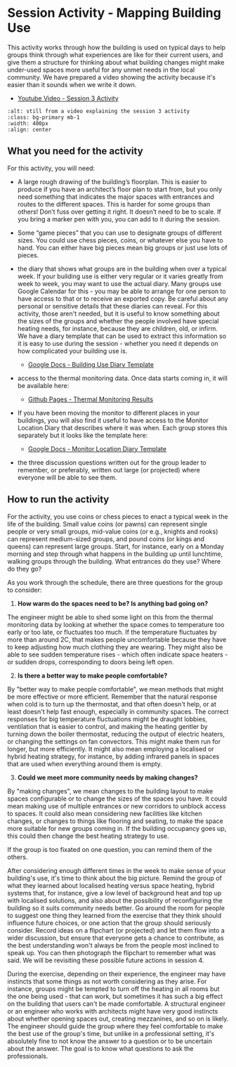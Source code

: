 # Session Activity - Mapping Building Use

This activity works through how the building is used on typical days to help groups think through what experiences are like for their current users, and give them a structure for thinking about what building changes might make under-used spaces more useful for any unmet needs in the local community.  We have prepared a video showing the activity because it's easier than it sounds when we write it down.  


   - [Youtube Video - Session 3 Activity](https://youtu.be/avRmxlQUFZY)

```{image} session3activity-thumb.png
:alt: still from a video explaining the session 3 activity
:class: bg-primary mb-1
:width: 400px
:align: center
```

## What you need for the activity

For this activity, you will need:

* A large rough drawing of the building’s floorplan. This is easier to produce if you have an architect’s floor plan to start from, but you only need something that indicates the major spaces with entrances and routes to the different spaces.  This is harder for some groups than others!  Don’t fuss over getting it right. It doesn’t need to be to scale.  If you bring a marker pen with you, you can add to it during the session.

* Some “game pieces” that you can use to designate groups of different sizes.  You could use chess pieces, coins, or whatever else you have to hand.  You can either have big pieces mean big groups or just use lots of pieces.  

* the diary that shows what groups are in the building when over a typical week.  If your building use is either very regular or it varies greatly from week to week, you may want to use the actual diary.  Many groups use Google Calendar for this - you may be able to arrange for one person to have access to that or to receive an exported copy.  Be careful about any personal or sensitive details that these diaries can reveal.  For this activity, those aren't needed, but it is useful to know something about the sizes of the groups and whether the people involved have special heating needs, for instance, because they are children, old, or infirm.  We have a diary template that can be used to extract this information so it is easy to use during the session - whether you need it depends on how complicated your building use is. 

  * [Google Docs - Building Use Diary Template](https://docs.google.com/spreadsheets/d/1_3UwlKGqtnaVQqrsQDyNMr6MdldH_sSLpiHTBwC7AbQ/)


<!-- :TODO: nice to have, screenshot of diary
```{image} building-use-diary-template.png
:alt: diary format for recording who uses what part of the building when
:class: bg-primary mb-1
:width: 400px
:align: center
```
-->

* access to the thermal monitoring data.  Once data starts coming in, it will be available here:  


  * [Github Pages - Thermal Monitoring Results](https://jeancarletta.github.io/HeatHack-Data/)

* If you have been moving the monitor to different places in your buildings, you will also find it useful to have access to the Monitor Location Diary that describes where it was when.  Each group stores this separately but it looks like the template here:

  * [Google Docs - Monitor Location Diary Template](https://docs.google.com/spreadsheets/d/1Lb59luV7bnODQef9KC9vKmHjVDsIbQYyRfcX4VaVAA4/)
<!--  :TODO:
```{image} monitor-location-diary-template.png
:alt: diary format for recording the thermal monitor location
:class: bg-primary mb-1
:width: 400px
:align: center
```
-->
* the three discussion questions written out for the group leader to remember, or preferably, written out large (or projected) where everyone will be able to see them.

## How to run the activity

For the activity, you use coins or chess pieces to enact a typical week in the life of the building.  Small value coins (or pawns) can represent single people or very small groups, mid-value coins (or e.g., knights and rooks) can represent medium-sized groups, and pound coins (or kings and queens) can represent large groups.  Start, for instance, early on a Monday morning and step through what happens in the building up until lunchtime, walking groups through the building. What entrances do they use?  Where do they go? 

As you work through the schedule, there are three questions for the group to consider:

1. **How warm do the spaces need to be? Is anything bad going on?**

The engineer might be able to shed some light on this from the thermal monitoring data by looking at whether the space comes to temperature too early or too late, or fluctuates too much.  If the temperature fluctuates by more than around 2C, that makes people uncomfortable because they have to keep adjusting how much clothing they are wearing.  They might also be able to see sudden temperature rises - which often indicate space heaters - or sudden drops, corresponding to doors being left open.

2. **Is there a better way to make people comfortable?**

By "better way to make people comfortable", we mean methods that might be more effective or more efficient.  Remember that the natural response when cold is to turn up the thermostat, and that often doesn't help, or at least doesn't help fast enough, especially in community spaces.  The correct responses for big temperature fluctuations might be draught lobbies, ventilation that is easier to control, and making the heating gentler by turning down the boiler thermostat, reducing the output of electric heaters, or changing the settings on fan convectors.  This might make them run for longer, but more efficiently.  It might also mean employing a localised or hybrid heating strategy, for instance, by adding infrared panels in spaces that are used when everything around them is empty.

3. **Could we meet more community needs by making changes?**

By "making changes", we mean changes to the building layout to make spaces configurable or to change the sizes of the spaces you have.  It could mean making use of multiple entrances or new corridors to unblock access to spaces.  It could also mean considering new facilities like kitchen changes, or changes to things like flooring and seating, to make the space more suitable for new groups coming in.  If the building occupancy goes up, this could then change the best heating strategy to use.

If the group is too fixated on one question, you can remind them of the others.

After considering enough different times in the week to make sense of your building's use, it's time to think about the big picture.  Remind the group of what they learned about localised heating versus space heating, hybrid systems that, for instance, give a low level of background heat and top up with localised solutions, and also about the possibility of reconfiguring the building so it suits community needs better.  Go around the room for people to suggest one thing they learned from the exercise that they think should influence future choices, or one action that the group should seriously consider.  Record ideas on a flipchart (or projected) and let them flow into a wider discussion, but ensure that everyone gets a chance to contribute, as the best understanding won't always be from the people most inclined to speak up.  You can then photograph the flipchart to remember what was said.  We will be revisiting these possible future actions in session 4.

During the exercise, depending on their experience, the engineer may have instincts that some things as not worth considering as they arise.  For instance, groups might be tempted to turn off the heating in all rooms but the one being used - that can work, but sometimes it has such a big effect on the building that users can't be made comfortable.  A structural engineer or an engineer who works with architects might have very good instincts about whether opening spaces out, creating mezzanines, and so on is likely.  The engineer should guide the group where they feel comfortable to make the best use of the group's time, but unlike in a professional setting, it's absolutely fine to not know the answer to a question or to be uncertain about the answer.  The goal is to know what questions to ask the professionals.
 
